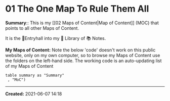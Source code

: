 # 01 The One Map To Rule Them All
**Summary**:: This is my [[02 Maps of Content|Map of Content]] (MOC) that points to all other Maps of Content.

It is the 🚪Entryhall into my 🏫 Library of 📚 Notes.

**My Maps of Content:**
Note the below 'code' doesn't work on this public website, only on my own computer, so to browse my Maps of Content use the folders on the left-hand side. The working code is an auto-updating list of my Maps of Content

```dataview
table summary as "Summary"
 , "MoC")
```


---

**Created:** 2021-06-07  14:18